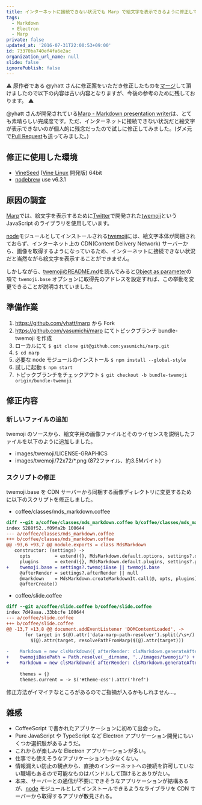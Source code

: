 ```yaml
---
title: インターネットに接続できない状況でも Marp で絵文字を表示できるように修正してみた
tags:
  - Markdown
  - Electron
  - Marp
private: false
updated_at: '2016-07-31T22:00:53+09:00'
id: 73370ba740ef4fa6e2ac
organization_url_name: null
slide: false
ignorePublish: false
---
```

:warning: 原作者である @yhatt さんに修正案をいただき修正したものを[マージ](https://github.com/yhatt/marp/commit/bb03bc67d7bdfe24af12bd876bd089e5c8a88ad4)して頂けましたので以下の内容は古い内容となりますが、今後の参考のために残しております。 :warning:

@yhatt さんが開発されている[Marp - Markdown presentation writer][Marp]は、とても素晴らしい完成度です。ただ、インターネットに接続できない状況だと絵文字が表示できないのが個人的に残念だったので試しに修正してみました。(ダメ元で[Pull Request](https://github.com/yhatt/marp/pull/62)も送ってみました。)

## 修正に使用した環境

- [VineSeed](https://vinelinux.org/vineseed.html) ([Vine Linux](https://vinelinux.org/) 開発版) 64bit
- [nodebrew](https://github.com/hokaccha/nodebrew) use v6.3.1

## 原因の調査

[Marp]では、絵文字を表示するために[Twitter]で開発された[twemoji]という JavaScript のライブラリを使用しています。

[node]モジュールとしてインストールされる[twemoji]には、絵文字本体が同梱されておらず、インターネット上の CDN(Content Delivery Network) サーバーから、画像を取得するようになっているため、インターネットに接続できない状況だと当然ながら絵文字を表示することができません。

しかしながら、[twemojiのREADME.md]を読んでみると[Object as parameter](https://github.com/twitter/twemoji/blob/gh-pages/README.md#object-as-parameter)の項で `twemoji.base` オプションに取得先のアドレスを設定すれば、この挙動を変更できることが説明されていました。

## 準備作業

1. https://github.com/yhatt/marp から Fork
2. https://github.com/yasumichi/marp にてトピックブランチ bundle-twemoji を作成
3. ローカルにて `$ git clone git@github.com:yasumichi/marp.git`
4. `$ cd marp`
5. 必要な node モジュールのインストール `$ npm install --global-style`
6. 試しに起動 `$ npm start`
7. トピックブランチをチェックアウト `$ git checkout -b bundle-twemoji origin/bundle-twemoji`

## 修正内容

### 新しいファイルの追加

twemoji のソースから、絵文字用の画像ファイルとそのライセンスを説明したファイルを以下のように追加しました。

- images/twemoji/LICENSE-GRAPHICS
- images/twemoji/72x72/*.png (872ファイル、約3.5Mバイト) 

### スクリプトの修正

twemoji.base を CDN サーバーから同梱する画像ディレクトリに変更するために以下のスクリプトを修正しました。

- coffee/classes/mds_markdown.coffee

```diff
diff --git a/coffee/classes/mds_markdown.coffee b/coffee/classes/mds_markdown.coffee
index 5288f52..f09fa2b 100644
--- a/coffee/classes/mds_markdown.coffee
+++ b/coffee/classes/mds_markdown.coffee
@@ -93,6 +93,7 @@ module.exports = class MdsMarkdown
   constructor: (settings) ->
     opts         = extend({}, MdsMarkdown.default.options, settings?.options || {})
     plugins      = extend({}, MdsMarkdown.default.plugins, settings?.plugins || {})
+    twemoji.base = settings?.twemojiBase || twemoji.base
     @afterRender = settings?.afterRender || null
     @markdown    = MdsMarkdown.createMarkdownIt.call(@, opts, plugins)
     @afterCreate()
```
- coffee/slide.coffee

```diff
diff --git a/coffee/slide.coffee b/coffee/slide.coffee
index 7d49aaa..33bbcfe 100644
--- a/coffee/slide.coffee
+++ b/coffee/slide.coffee
@@ -13,7 +13,8 @@ document.addEventListener 'DOMContentLoaded', ->
       for target in $(@).attr('data-marp-path-resolver').split(/\s+/)
         $(@).attr(target, resolvePathFromMarp($(@).attr(target)))
 
-    Markdown = new clsMarkdown({ afterRender: clsMarkdown.generateAfterRender($) })
+    twemojiBasePath = Path.resolve(__dirname, '../images/twemoji/') + '/'
+    Markdown = new clsMarkdown({ afterRender: clsMarkdown.generateAfterRender($), twemojiBase: twemojiBasePath })
 
     themes = {}
     themes.current = -> $('#theme-css').attr('href')
```

修正方法がイマイチなところがあるのでご指摘が入るかもしれません…。

## 雑感

- CoffeeScript で書かれたアプリケーションに初めて出会った。
 - Pure JavaScript や TypeScript など Electron アプリケーション開発にもいくつか選択肢があるようだ。
- これからが楽しみな Electron アプリケーションが多い。
 - 仕事でも使えそうなアプリケーションも少なくない。
 - 情報漏えい防止の観点から、直接のインターネットへの接続を許可していない職場もあるので可能なものはバンドルして頂けるとありがたい。
 - 本来、サーバーとの通信が不要にできそうなアプリケーションが結構あるが、[node] モジュールとしてインストールできるようなライブラリを CDN サーバーから取得するアプリが散見される。

[Marp]: https://yhatt.github.io/marp/
[Twitter]: https://twitter.com/
[twemoji]: http://twitter.github.io/twemoji/
[node]: https://nodejs.org/en/
[twemojiのREADME.md]: https://github.com/twitter/twemoji/blob/gh-pages/README.md
